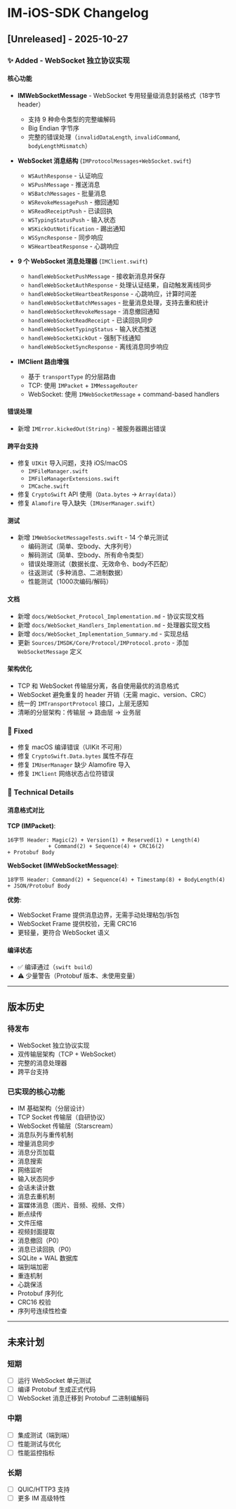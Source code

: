 # IM-iOS-SDK Changelog

## [Unreleased] - 2025-10-27

### ✨ Added - WebSocket 独立协议实现

#### 核心功能
- **IMWebSocketMessage** - WebSocket 专用轻量级消息封装格式（18字节 header）
  - 支持 9 种命令类型的完整编解码
  - Big Endian 字节序
  - 完整的错误处理（`invalidDataLength`, `invalidCommand`, `bodyLengthMismatch`）

- **WebSocket 消息结构** (`IMProtocolMessages+WebSocket.swift`)
  - `WSAuthResponse` - 认证响应
  - `WSPushMessage` - 推送消息
  - `WSBatchMessages` - 批量消息
  - `WSRevokeMessagePush` - 撤回通知
  - `WSReadReceiptPush` - 已读回执
  - `WSTypingStatusPush` - 输入状态
  - `WSKickOutNotification` - 踢出通知
  - `WSSyncResponse` - 同步响应
  - `WSHeartbeatResponse` - 心跳响应

- **9 个 WebSocket 消息处理器** (`IMClient.swift`)
  - `handleWebSocketPushMessage` - 接收新消息并保存
  - `handleWebSocketAuthResponse` - 处理认证结果，自动触发离线同步
  - `handleWebSocketHeartbeatResponse` - 心跳响应，计算时间差
  - `handleWebSocketBatchMessages` - 批量消息处理，支持去重和统计
  - `handleWebSocketRevokeMessage` - 消息撤回通知
  - `handleWebSocketReadReceipt` - 已读回执同步
  - `handleWebSocketTypingStatus` - 输入状态推送
  - `handleWebSocketKickOut` - 强制下线通知
  - `handleWebSocketSyncResponse` - 离线消息同步响应

- **IMClient 路由增强**
  - 基于 `transportType` 的分层路由
  - TCP: 使用 `IMPacket` + `IMMessageRouter`
  - WebSocket: 使用 `IMWebSocketMessage` + command-based handlers

#### 错误处理
- 新增 `IMError.kickedOut(String)` - 被服务器踢出错误

#### 跨平台支持
- 修复 `UIKit` 导入问题，支持 iOS/macOS
  - `IMFileManager.swift`
  - `IMFileManagerExtensions.swift`
  - `IMCache.swift`
- 修复 `CryptoSwift` API 使用（`Data.bytes` → `Array(data)`）
- 修复 `Alamofire` 导入缺失（`IMUserManager.swift`）

#### 测试
- 新增 `IMWebSocketMessageTests.swift` - 14 个单元测试
  - 编码测试（简单、空body、大序列号）
  - 解码测试（简单、空body、所有命令类型）
  - 错误处理测试（数据长度、无效命令、body不匹配）
  - 往返测试（多种消息、二进制数据）
  - 性能测试（1000次编码/解码）

#### 文档
- 新增 `docs/WebSocket_Protocol_Implementation.md` - 协议实现文档
- 新增 `docs/WebSocket_Handlers_Implementation.md` - 处理器实现文档
- 新增 `docs/WebSocket_Implementation_Summary.md` - 实现总结
- 更新 `Sources/IMSDK/Core/Protocol/IMProtocol.proto` - 添加 `WebSocketMessage` 定义

#### 架构优化
- TCP 和 WebSocket 传输层分离，各自使用最优的消息格式
- WebSocket 避免重复的 header 开销（无需 magic、version、CRC）
- 统一的 `IMTransportProtocol` 接口，上层无感知
- 清晰的分层架构：传输层 → 路由层 → 业务层

### 🐛 Fixed
- 修复 macOS 编译错误（UIKit 不可用）
- 修复 `CryptoSwift.Data.bytes` 属性不存在
- 修复 `IMUserManager` 缺少 Alamofire 导入
- 修复 `IMClient` 网络状态占位符错误

### 📝 Technical Details

#### 消息格式对比

**TCP (IMPacket)**:
```
16字节 Header: Magic(2) + Version(1) + Reserved(1) + Length(4) 
             + Command(2) + Sequence(4) + CRC16(2)
+ Protobuf Body
```

**WebSocket (IMWebSocketMessage)**:
```
18字节 Header: Command(2) + Sequence(4) + Timestamp(8) + BodyLength(4)
+ JSON/Protobuf Body
```

**优势**:
- WebSocket Frame 提供消息边界，无需手动处理粘包/拆包
- WebSocket Frame 提供校验，无需 CRC16
- 更轻量，更符合 WebSocket 语义

#### 编译状态
- ✅ 编译通过（`swift build`）
- ⚠️ 少量警告（Protobuf 版本、未使用变量）

---

## 版本历史

### 待发布
- WebSocket 独立协议实现
- 双传输层架构（TCP + WebSocket）
- 完整的消息处理器
- 跨平台支持

### 已实现的核心功能
- IM 基础架构（分层设计）
- TCP Socket 传输层（自研协议）
- WebSocket 传输层（Starscream）
- 消息队列与重传机制
- 增量消息同步
- 消息分页加载
- 消息搜索
- 网络监听
- 输入状态同步
- 会话未读计数
- 消息去重机制
- 富媒体消息（图片、音频、视频、文件）
- 断点续传
- 文件压缩
- 视频封面提取
- 消息撤回（P0）
- 消息已读回执（P0）
- SQLite + WAL 数据库
- 端到端加密
- 重连机制
- 心跳保活
- Protobuf 序列化
- CRC16 校验
- 序列号连续性检查

---

## 未来计划

### 短期
- [ ] 运行 WebSocket 单元测试
- [ ] 编译 Protobuf 生成正式代码
- [ ] WebSocket 消息迁移到 Protobuf 二进制编解码

### 中期
- [ ] 集成测试（端到端）
- [ ] 性能测试与优化
- [ ] 性能监控指标

### 长期
- [ ] QUIC/HTTP3 支持
- [ ] 更多 IM 高级特性
